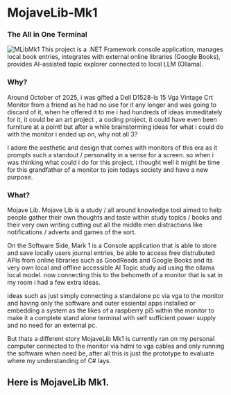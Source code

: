 # MojaveLib-Mk1
### The All in One Terminal
![MLibMk1]()
This project is a .NET Framework console application, manages local book entries, integrates with external online libraries (Google Books), provides AI-assisted topic explorer connected to local LLM (Ollama).

### Why?
Around October of 2025, i was gifted a Dell D1528-ls 15 Vga Vintage Crt Monitor from a friend as he had no use for it any longer and was going to discard of it, when he offered it to me i had hundreds of ideas immeditately for it, it could be an art project , a coding project, it could have even been furniture at a point! but after a while brainstorming ideas for what i could do with the monitor i ended up on, why not all 3?

I adore the aesthetic and design that comes with monitors of this era as it prompts such a standout / personality in a sense for a screen. so when i was thinking what could i do for this project, i thought well it might be time for this grandfather of a monitor to join todays society and have a new purpose.

### What?
Mojave Lib. Mojave Lib is a study / all around knowledge tool aimed to help people gather their own thoughts and taste within study topics / books and their very own writing cutting out all the middle men distractions like notifications / adverts and games of the sort.

On the Software Side, Mark 1 is a Console application that is able to store and save locally users journal entries, be able to access free distrubuted APIs from online libraries such as GoodReads and Google Books and its very own local and offline accessible AI Topic study aid using the ollama local model. now connecting this to the behometh of a monitor that is sat in my room i had a few extra ideas.

ideas such as just simply connecting a standalone pc via vga to the monitor and having only the software and outer essiental apps installed or embedding a system as the likes of a raspberry pi5 within the monitor to make it a complete stand alone terminal with self sufficient power supply and no need for an external pc.

But thats a different story MojaveLib Mk1 is currently ran on my personal computer connected to the monitor via hdmi to vga cables and only running the software when need be, after all this is just the prototype to evaluate where my understanding of C# lays.

## Here is MojaveLib Mk1.
